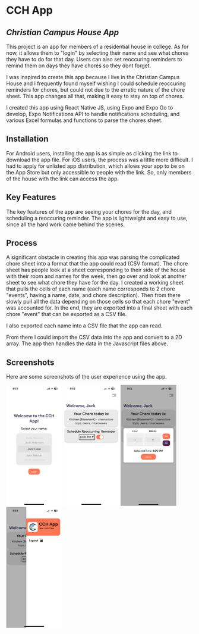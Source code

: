 # CCH App
## _Christian Campus House App_

This project is an app for members of a residential house in college. As for now, it allows them to "login" by selecting their name and see what chores they have to do for that day. Users can also set reoccuring reminders to remind them on days they have chores so they dont forget. 

I was inspired to create this app because I live in the Christian Campus House and I frequently found myself wishing I could schedule reoccuring reminders for chores, but could not due to the erratic nature of the chore sheet. This app changes all that, making it easy to stay on top of chores.

I created this app using React Native JS, using Expo and Expo Go to develop, Expo Notifications API to handle notifications scheduling, and various Excel formulas and functions to parse the chores sheet.

## Installation

For Android users, installing the app is as simple as clicking the link to download the app file. For iOS users, the process was a little more difficult. I had to apply for unlisted app distribution, which allows your app to be on the App Store but only accessible to people with the link. So, only members of the house with the link can access the app.

## Key Features

The key features of the app are seeing your chores for the day, and scheduling a reoccuring reminder. The app is lightweight and easy to use, since all the hard work came behind the scenes.

## Process

A significant obstacle in creating this app was parsing the complicated chore sheet into a format that the app could read (CSV format). The chore sheet has people look at a sheet corresponding to their side of the house with their room and names for the week, then go over and look at another sheet to see what chore they have for the day. I created a working sheet that pulls the cells of each name (each name corresponds to 2 chore "events", having a name, date, and chore description). Then from there slowly pull all the data depending on those cells so that each chore "event" was accounted for. In the end, they are exported into a final sheet with each chore "event" that can be exported as a CSV file.

I also exported each name into a CSV file that the app can read.

From there I could import the CSV data into the app and convert to a 2D array. The app then handles the data in the Javascript files above.

## Screenshots

Here are some screenshots of the user experience using the app.

![Login Screen](screenshots/app%20screenshot%201.jpg) ![Home Screen](screenshots/app%20screenshot%202.jpg)
![Reminder Picker](screenshots/app%20screenshot%203.jpg) ![Header](screenshots/app%20screenshot%204.jpg)

<style type="text/css">
    img {
        width: 150px;
    }
</style>